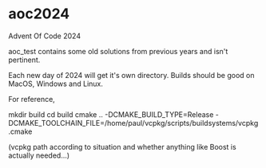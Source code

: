 # aoc2024
Advent Of Code 2024

aoc_test contains some old solutions from previous years and isn't pertinent.

Each new day of 2024 will get it's own directory. Builds should be good on MacOS, Windows and Linux.

For reference,

mkdir build
cd build
cmake .. -DCMAKE_BUILD_TYPE=Release -DCMAKE_TOOLCHAIN_FILE=/home/paul/vcpkg/scripts/buildsystems/vcpkg.cmake

(vcpkg path according to situation and whether anything like Boost is actually needed...)
